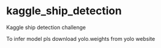 # kaggle_ship_detection
Kaggle ship detection challenge

To infer model pls download yolo.weights from yolo website